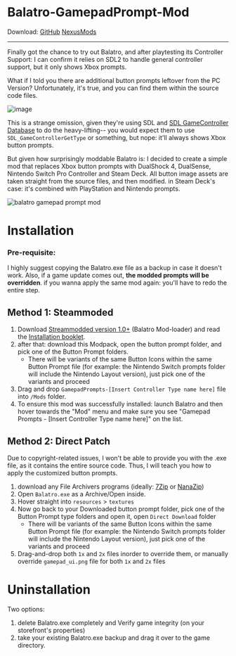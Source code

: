 # Balatro-GamepadPrompt-Mod

Download: 
[GitHub](https://github.com/AL2009man/Balatro-GamepadPrompt-Mod/releases/latest/download/BalatroGamePadPrompts-Mod.zip)
[NexusMods](https://www.nexusmods.com/balatro/mods/73/)

----


Finally got the chance to try out Balatro, and after playtesting its Controller Support: I can confirm it relies on SDL2 to handle general controller support, but it only shows Xbox prompts.

What if I told you there are additional button prompts leftover from the PC Version? Unfortunately, it's true, and you can find them within the source code files. 

![image](https://github.com/user-attachments/assets/97c0b00c-b1cb-4460-8c5a-645e028cdcab)

This is a strange omission, given they're using SDL and [SDL GameController Database](https://github.com/mdqinc/SDL_GameControllerDB) to do the heavy-lifting-- you would expect them to use `SDL_GameControllerGetType` or something, but nope: it'll always shows Xbox button prompts.

But given how surprisingly moddable Balatro is: I decided to create a simple mod that replaces Xbox button prompts with DualShock 4, DualSense, Nintendo Switch Pro Controller and Steam Deck. All button image assets are taken straight from the source files, and then modified. in Steam Deck's case: it's combined with PlayStation and Nintendo prompts.

![balatro gamepad prompt mod](https://github.com/user-attachments/assets/746d7e75-1e31-4620-9663-e65fefc01044)


# Installation

### Pre-requisite:

I highly suggest copying the Balatro.exe file as a backup in case it doesn't work. Also, if a game update comes out, **the modded prompts will be overridden**. if you wanna apply the same mod again: you'll have to redo the entire step.

## Method 1: Steammoded
1. Download [Streammodded version 1.0+](https://github.com/Steamopollys/Steamodded) (Balatro Mod-loader) and read the [Installation booklet](https://github.com/Steamopollys/Steamodded/wiki/01.-Getting-started).
2. after that: download this Modpack, open the button prompt folder, and pick one of the Button Prompt folders.
   * There will be variants of the same Button Icons within the same Button Prompt file (for example: the Nintendo Switch prompts folder will include the Nintendo Layout version), just pick one of the variants and proceed
3. Drag and drop `GamepadPrompts-[Insert Controller Type name here]` file into `/Mods` folder.
4. To ensure this mod was successfully installed: launch Balatro and then hover towards the "Mod" menu and make sure you see "Gamepad Prompts - [Insert Controller Type name here]" on the list.

## Method 2: Direct Patch
Due to copyright-related issues, I won't be able to provide you with the .exe file, as it contains the entire source code. Thus, I will teach you how to apply the customized button prompts.

1. download any File Archivers programs (ideally: [7Zip](https://www.7-zip.org/) or [NanaZip](https://github.com/M2Team/NanaZip))
2. Open `Balatro.exe` as a Archive/Open inside.
3. Hover straight into `resources` > `textures`
4. Now go back to your Downloaded button prompt folder, pick one of the Button Prompt type folders and open it, open `Direct Download` folder
   * There will be variants of the same Button Icons within the same Button Prompt file (for example: the Nintendo Switch prompts folder will include the Nintendo Layout version), just pick one of the variants and proceed
5. Drag-and-drop both `1x` and `2x` files inorder to override them, or manually override `gamepad_ui.png` file for both `1x` and `2x` files

# Uninstallation

Two options:

1. delete Balatro.exe completely and Verify game integrity (on your storefront's properties)
2. take your existing Balatro.exe backup and drag it over to the game directory.
